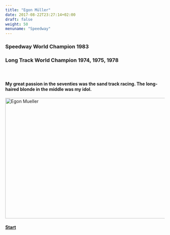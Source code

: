 ```yaml
---
title: "Egon Müller"
date: 2017-08-22T23:27:14+02:00
draft: false
weight: 50
menuname: "Speedway"
---
```

### Speedway World Champion 1983  
### Long Track World Champion 1974, 1975, 1978  
#### <br>
  
#### My great passion in the seventies was the sand track racing. The long-haired blonde in the middle was my idol.
<img src="/images/EgonMueller1.jpg" width="560" height="380" alt="Egon Mueller">  

#### [Start ](#) <i class="fa fa-arrow-up" aria-hidden="true"></i>
